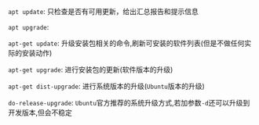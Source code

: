 `apt update`: 只检查是否有可用更新，给出汇总报告和提示信息

`apt upgrade`:

`apt-get update`: 升级安装包相关的命令,刷新可安装的软件列表(但是不做任何实际的安装动作)

`apt-get upgrade`: 进行安装包的更新(软件版本的升级)

`apt-get dist-upgrade`: 进行系统版本的升级(`Ubuntu`版本的升级)

`do-release-upgrade`: `Ubuntu`官方推荐的系统升级方式,若加参数`-d`还可以升级到开发版本,但会不稳定

